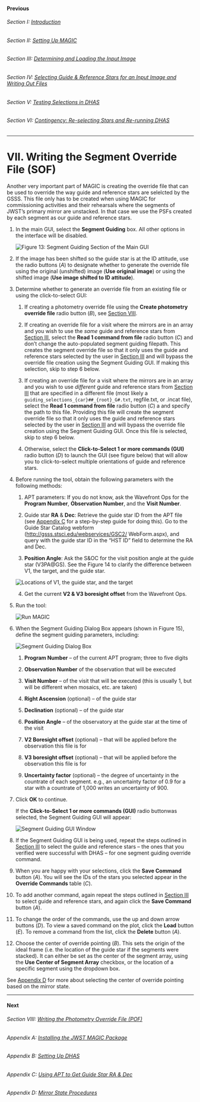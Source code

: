 #### Previous

###### Section I: [Introduction](i_introduction.md)

###### Section II: [Setting Up MAGIC](ii_setting_up.md)

###### Section III: [Determining and Loading the Input Image](iii_determining_and_loading_the_input_image.md)

###### Section IV: [Selecting Guide & Reference Stars for an Input Image and Writing Out Files](iv_select_stars_and_write_files.md)

###### Section V: [Testing Selections in DHAS](v_testing_in_dhas.md)

###### Section VI: [Contingency: Re-selecting Stars and Re-running DHAS](vi_contingency_reselect_stars.md)

-----------------------------------------

VII. Writing the Segment Override File (SOF)
=========================================================

Another very important part of MAGIC is creating the override file that can be used to override the way guide and reference stars are selelcted by the GSSS. This file only has to be created when using MAGIC for commissioning activities and their rehearsals where the segments of JWST’s primary mirror are unstacked. In that case we use the PSFs created by each segment as our guide and reference stars. 
1. In the main GUI, select the **Segment Guiding** box. All other options in the interface will be disabled.

   ![Figure 13: Segment Guiding Section of the Main GUI](./figs/figure13_segment_guiding.png)

2. If the image has been shifted so the guide star is at the ID attitude, use the radio buttons (*A*) to designate whether to generate the override file using the original (unshifted) image (**Use original image**) or using the shifted image (**Use image shifted to ID attitude**).

3. Determine whether to generate an override file from an existing file or using the click-to-select GUI:
   
   1. If creating a photometry override file using the **Create photometry override file** radio button (*B*), see [Section VIII](viii_write_pof.md).
   
   2. If creating an override file for a visit where the mirrors are in an array and you wish to use the *same* guide and reference stars from [Section III](iii_determining_and_loading_the_input_image.md), select the **Read 1 command from file** radio button (*C*) and don’t change the auto-populated segment guiding filepath. This creates the segment override file so that it only uses the guide and reference stars selected by the user in [Section III](iii_determining_and_loading_the_input_image.md) and will bypass the override file creation using the Segment Guiding GUI. If making this selection, skip to step 6 below. 
   
   3. If creating an override file for a visit where the mirrors are in an array and you wish to use *different* guide and reference stars from [Section III](iii_determining_and_loading_the_input_image.md) that are specified in a different file (most likely a `guiding_selections_{car}##_{root}_G#.txt`, regfile.txt, or .incat file), select the **Read 1 command from file** radio button (*C*) a and specify the path to this file. Providing this file will create the segment override file so that it only uses the guide and reference stars selected by the user in [Section III](iii_determining_and_loading_the_input_image.md) and will bypass the override file creation using the Segment Guiding GUI. Once this file is selected, skip to step 6 below. 
   
   4. Otherwise, select the **Click-to-Select 1 or more commands (GUI)** radio button (*D*) to launch the GUI (see figure below) that will allow you to click-to-select multiple orientations of guide and reference stars.
4.	
   Before running the tool, obtain the following parameters with the following methods:
   
   1. APT parameters: If you do not know, ask the Wavefront Ops for the **Program Number**, **Observation Number**, and the **Visit Number**.
   
   2. Guide star **RA** & **Dec**: Retrieve the guide star ID from the APT file (see [Appendix C](appendix_c_apt.md) for a step-by-step guide for doing this). Go to the Guide Star Catalog webform (http://gsss.stsci.edu/webservices/GSC2/
WebForm.aspx), and query with the guide star ID in the “HST ID” field to determine the RA and Dec.
   
   3. **Position Angle**: Ask the S&OC for the visit position angle at the guide star (V3PA@GS).
      See the Figure 14 to clarify the difference between V1, the target, and the guide star.
      
   ![Locations of V1, the guide star, and the target](./figs/figure14_locations_of_v1.png)
   
   4. Get the current **V2 & V3 boresight offset** from the Wavefront Ops. 
   
5. Run the tool:

   ![Run MAGIC](./figs/figure_a_run.png)

6. When the Segment Guiding Dialog Box appears (shown in Figure 15), define the segment guiding parameters, including:
  
   ![Segment Guiding Dialog Box](./figs/figure15_segment_guiding_dialog.png)

   1. **Program Number** – of the current APT program; three to five digits
   
   2. **Observation Number** of the observation that will be executed
   
   3. **Visit Number** – of the visit that will be executed (this is usually 1, but will be different when mosaics, etc. are taken)
   
   4. **Right Ascension** (optional) – of the guide star
   
   5. **Declination** (optional) – of the guide star 
   
   6. **Position Angle** – of the observatory at the guide star at the time of the visit
   
   7. **V2 Boresight offset** (optional) – that will be applied before the observation this file is for
   
   8. **V3 boresight offset** (optional) – that will be applied before the observation this file is for
   
   9. **Uncertainty factor** (optional) – the degree of uncertainty in the countrate of each segment. e.g., an uncertainty factor of 0.9 for a star with a countrate of 1,000 writes an uncertainty of 900.

7. Click **OK** to continue.

   If the **Click-to-Select 1 or more commands (GUI)** radio buttonwas selected, the Segment Guiding GUI will appear:
   
   ![Segment Guiding GUI Window](./figs/figure16_segment_guiding_gui.png)

8. If the Segment Guiding GUI is being used, repeat the steps outlined in [Section III](iii_determining_and_loading_the_input_image.md) to select the guide and reference stars – the ones that you verified were successful with DHAS – for one segment guiding override command.

9. When you are happy with your selections, click the **Save Command** button (*A*). You will see the IDs of the stars you selected appear in the **Override Commands** table (*C*).

10. To add another command, again repeat the steps outlined in [Section III](iii_determining_and_loading_the_input_image.md) to select guide and reference stars, and again click the **Save Command** button (*A*). 

11. To change the order of the commands, use the up and down arrow buttons (*D*). To view a saved command on the plot, click the **Load** button (*E*).  To remove a command from the list, click the **Delete** button (*A*). 

12. Choose the center of override pointing (*B*). This sets the origin of the ideal frame (i.e. the location of the guide star if the segments were stacked). It can either be set as the center of the segment array, using the **Use Center of Segment Array** checkbox, or the location of a specific segment using the dropdown box.


See [Appendix D](appendix_d_mirror_states.md) for more about selecting the center of override pointing based on the mirror state.

---------------------------------

#### Next

###### Section VIII: [Writing the Photometry Override File (POF)](viii_write_pof.md)

###### Appendix A: [Installing the JWST MAGIC Package](appendix_a_installing_magic.md)

###### Appendix B: [Setting Up DHAS](appendix_b_opening_dhas.md)

###### Appendix C: [Using APT to Get Guide Star RA & Dec](appendix_c_apt.md)

###### Appendix D: [Mirror State Procedures](appendix_d_mirror_states.md)
